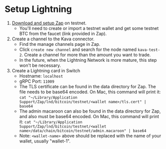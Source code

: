 # Setup Lightning
 1) [Download and setup Zap](https://github.com/LN-Zap/zap-desktop#install) on testnet.
    - You'll need to create or import a testnet wallet and get some testnet BTC from the faucet (link provided in Zap).
 2) Create a channel to the Kava connector.
    - Find the manage channels page in Zap.
    - Click `create new channel` and search for the node named `kava-test-2`. Create a channel for more than the amount you want to trade.
    - In the future, when the Lightning Network is more mature, this step won't be necessary.
 3) Create a Lightning card in Switch
    - Hostname: `localhost`
    - gRPC Port: `11009`
    - The TLS certificate can be found in the data directory for Zap. The file needs to be base64 encoded. On Mac, this command will print it: `cat "~/Library/Application Support/Zap/lnd/bitcoin/testnet/<wallet name>/tls.cert" | base64`
    - The admin macaroon can also be found in the data directory for Zap, and also must be base64 encoded. On Mac, this command will print it: `cat "~/Library/Application Support/Zap/lnd/bitcoin/testnet/<wallet name>/data/chain/bitcoin/testnet/admin.macaroon" | base64`
    - Note: `<wallet-name>` above should be replaced with the name of your wallet, usually "wallet-1".
